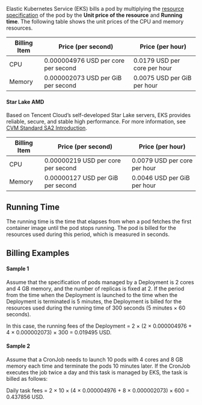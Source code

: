 Elastic Kubernetes Service (EKS) bills a pod by multiplying the [resource specification](https://intl.cloud.tencent.com/document/product/457/34057) of the pod by the **Unit price of the resource** and **Running time**. The following table shows the unit prices of the CPU and memory resources.

| Billing Item | Price (per second) |  Price (per hour) |
|---------|---------|---------|
| CPU | 0.000004976 USD per core per second |  0.0179 USD per core per hour |
| Memory | 0.000002073 USD per GiB per second |  0.0075 USD per GiB per hour |


#### Star Lake AMD
Based on Tencent Cloud’s self-developed Star Lake servers, EKS provides reliable, secure, and stable high performance. For more information, see [CVM Standard SA2 Introduction](https://intl.cloud.tencent.com/document/product/213/11518#SA2).

| Billing Item | Price (per second) | Price (per hour) |
|---------|---------|---------|
| CPU | 0.00000219 USD per core per second | 0.0079 USD per core per hour |
| Memory | 0.00000127 USD per GiB per second | 0.0046 USD per GiB per hour |


## Running Time
The running time is the time that elapses from when a pod fetches the first container image until the pod stops running. The pod is billed for the resources used during this period, which is measured in seconds.


## Billing Examples
#### Sample 1
Assume that the specification of pods managed by a Deployment is 2 cores and 4 GB memory, and the number of replicas is fixed at 2. If the period from the time when the Deployment is launched to the time when the Deployment is terminated is 5 minutes, the Deployment is billed for the resources used during the running time of 300 seconds (5 minutes × 60 seconds). 

In this case, the running fees of the Deployment = 2 × (2 × 0.000004976 + 4 × 0.000002073) × 300 = 0.019495 USD.


#### Sample 2
Assume that a CronJob needs to launch 10 pods with 4 cores and 8 GB memory each time and terminate the pods 10 minutes later. If the CronJob executes the job twice a day and this task is managed by EKS, the task is billed as follows:

Daily task fees = 2 × 10 × (4 × 0.000004976 + 8 × 0.000002073) × 600 = 0.437856 USD.
